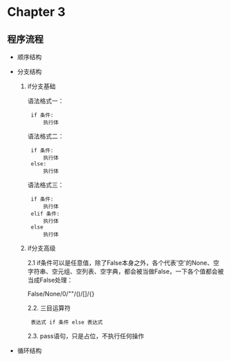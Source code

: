 # Chapter 3

## 程序流程

- 顺序结构

- 分支结构

	1. if分支基础
	
		语法格式一：
		
			if 条件:
				执行体
				
		语法格式二：
			
			if 条件:
				执行体
			else:
				执行体
				
		语法格式三：
		
			if 条件:
				执行体
			elif 条件:
				执行体
			else
				执行体
	
	2. if分支高级
	
		2.1 if条件可以是任意值，除了False本身之外，各个代表'空'的None、空字符串、空元组、空列表、空字典，都会被当做False，一下各个值都会被当成False处理：
		
		False/None/0/""/()/[]/{}
		
		2.2. 三目运算符
		
			表达式 if 条件 else 表达式
			
		2.3. pass语句，只是占位，不执行任何操作

- 循环结构